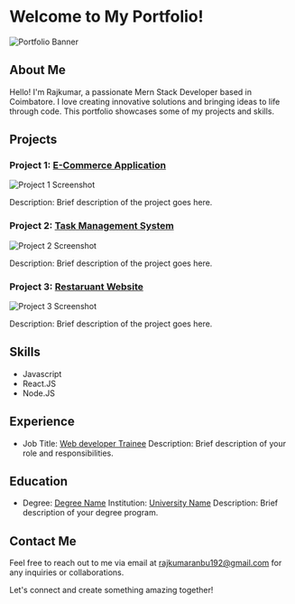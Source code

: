 # Welcome to My Portfolio!

![Portfolio Banner](https://github.com/RAJKUMAR-35/portfolio/assets/149288457/82364181-318d-4f2b-84ee-e2d6c31b3d58)

## About Me

Hello! I'm Rajkumar, a passionate Mern Stack Developer based in Coimbatore. I love creating innovative solutions and bringing ideas to life through code. This portfolio showcases some of my projects and skills.

## Projects

### Project 1: [E-Commerce Application](link_to_project)

![Project 1 Screenshot](images/project1_screenshot.jpg)

Description: Brief description of the project goes here.

### Project 2: [Task Management System](link_to_project)

![Project 2 Screenshot](images/project2_screenshot.jpg)

Description: Brief description of the project goes here.

### Project 3: [Restaruant Website](link_to_project)

![Project 3 Screenshot](images/project3_screenshot.jpg)

Description: Brief description of the project goes here.

## Skills

- Javascript
- React.JS
- Node.JS

## Experience

- Job Title: [Web developer Trainee](link_to_company_website)
  Description: Brief description of your role and responsibilities.

## Education

- Degree: [Degree Name](link_to_degree_website)
  Institution: [University Name](link_to_university_website)
  Description: Brief description of your degree program.

## Contact Me

Feel free to reach out to me via email at [rajkumaranbu192@gmail.com](mailto:rajkumaranbu192@gmail.com) for any inquiries or collaborations.

Let's connect and create something amazing together!
